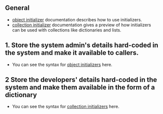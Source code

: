 ## General

- [object initializer][object-initializers] documentation describes how to use initializers.
- [collection initializer][collection-initializers] documentation gives a preview of how initializers can be used with collections like dictionaries and lists.

## 1. Store the system admin's details hard-coded in the system and make it available to callers.

- You can see the syntax for [object initializers][object-initializers] here.

## 2 Store the developers' details hard-coded in the system and make them available in the form of a dictionary

- You can see the syntax for [collection initializers][collection-initializers] here.

[object-initializers]: https://docs.microsoft.com/en-us/dotnet/csharp/programming-guide/classes-and-structs/object-and-collection-initializers#object-initializers
[collection-initializers]: https://docs.microsoft.com/en-us/dotnet/csharp/programming-guide/classes-and-structs/object-and-collection-initializers#collection-initializers

